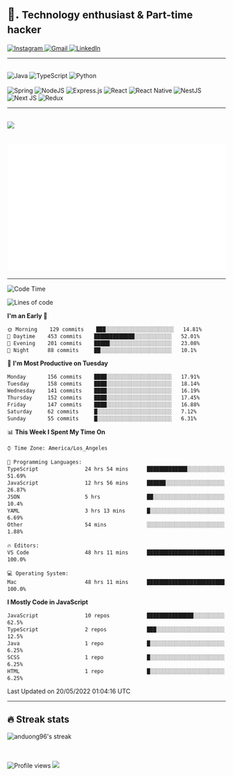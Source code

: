 <div align="left">
  <h1>👋. <small>Technology enthusiast & Part-time hacker</small></h1>

  <a href="https://www.instagram.com/ahdng">
    <img alt="Instagram" src="https://img.shields.io/badge/ahdng-%23E4405F.svg?style=for-the-badge&logo=Instagram&logoColor=white"/>
  </a>
  <a href="mailto:an.duongx@gmail.com">
    <img alt="Gmail" src="https://img.shields.io/badge/Gmail-D14836?style=for-the-badge&logo=gmail&logoColor=white" />
  </a>
  <a href="https://www.linkedin.com/in/ahdng">
    <img alt="LinkedIn" src="https://img.shields.io/badge/linkedin-%230077B5.svg?style=for-the-badge&logo=linkedin&logoColor=white"/>
  </a>

  <br/>
  <hr />
  <br/>

  <img alt="Java" src="https://img.shields.io/badge/java-%23ED8B00.svg?style=for-the-badge&logo=java&logoColor=white"/>
  <img alt="TypeScript" src="https://img.shields.io/badge/typescript-%23007ACC.svg?style=for-the-badge&logo=typescript&logoColor=white"/>
  <img alt="Python" src="https://img.shields.io/badge/python-%2314354C.svg?style=for-the-badge&logo=python&logoColor=white"/>

  <br />
  <br />
  <img alt="Spring" src="https://img.shields.io/badge/spring-%236DB33F.svg?style=for-the-badge&logo=spring&logoColor=white"/>
  <img alt="NodeJS" src="https://img.shields.io/badge/node.js-%2343853D.svg?style=for-the-badge&logo=node-dot-js&logoColor=white"/>
  <img alt="Express.js" src="https://img.shields.io/badge/express.js-%23404d59.svg?style=for-the-badge&logo=express&logoColor=%2361DAFB"/>
  <img alt="React" src="https://img.shields.io/badge/react-%2320232a.svg?style=for-the-badge&logo=react&logoColor=%2361DAFB"/>
  <img alt="React Native" src="https://img.shields.io/badge/react_native-%2320232a.svg?style=for-the-badge&logo=react&logoColor=%2361DAFB"/>
  <img alt="NestJS" src="https://img.shields.io/badge/nestjs-%23E0234E.svg?style=for-the-badge&logo=nestjs&logoColor=white" />
  <img alt="Next JS" src="https://img.shields.io/badge/nextjs-%23000000.svg?style=for-the-badge&logo=next.js&logoColor=white"/>
  <img alt="Redux" src="https://img.shields.io/badge/redux-%23593d88.svg?style=for-the-badge&logo=redux&logoColor=white"/>

  <br/>
  <hr />
  <br/>
  <img src="https://github-profile-trophy.vercel.app/?username=anduong96&theme=onedark" />
  <br/>
  <br/>

  ![Stats Overview](https://raw.githubusercontent.com/anduong96/github-stats-transparent/output/generated/overview.svg)

  <hr />
  
  <!--START_SECTION:waka-->
![Code Time](http://img.shields.io/badge/Code%20Time-0%20secs-blue)

![Lines of code](https://img.shields.io/badge/From%20Hello%20World%20I%27ve%20Written-563%20Thousand%20lines%20of%20code-blue)

**I'm an Early 🐤** 

```text
🌞 Morning    129 commits    ███░░░░░░░░░░░░░░░░░░░░░░   14.81% 
🌆 Daytime    453 commits    █████████████░░░░░░░░░░░░   52.01% 
🌃 Evening    201 commits    █████░░░░░░░░░░░░░░░░░░░░   23.08% 
🌙 Night      88 commits     ██░░░░░░░░░░░░░░░░░░░░░░░   10.1%

```
📅 **I'm Most Productive on Tuesday** 

```text
Monday       156 commits    ████░░░░░░░░░░░░░░░░░░░░░   17.91% 
Tuesday      158 commits    ████░░░░░░░░░░░░░░░░░░░░░   18.14% 
Wednesday    141 commits    ████░░░░░░░░░░░░░░░░░░░░░   16.19% 
Thursday     152 commits    ████░░░░░░░░░░░░░░░░░░░░░   17.45% 
Friday       147 commits    ████░░░░░░░░░░░░░░░░░░░░░   16.88% 
Saturday     62 commits     █░░░░░░░░░░░░░░░░░░░░░░░░   7.12% 
Sunday       55 commits     █░░░░░░░░░░░░░░░░░░░░░░░░   6.31%

```


📊 **This Week I Spent My Time On** 

```text
⌚︎ Time Zone: America/Los_Angeles

💬 Programming Languages: 
TypeScript               24 hrs 54 mins      █████████████░░░░░░░░░░░░   51.69% 
JavaScript               12 hrs 56 mins      ██████░░░░░░░░░░░░░░░░░░░   26.87% 
JSON                     5 hrs               ██░░░░░░░░░░░░░░░░░░░░░░░   10.4% 
YAML                     3 hrs 13 mins       █░░░░░░░░░░░░░░░░░░░░░░░░   6.69% 
Other                    54 mins             ░░░░░░░░░░░░░░░░░░░░░░░░░   1.88%

🔥 Editors: 
VS Code                  48 hrs 11 mins      █████████████████████████   100.0%

💻 Operating System: 
Mac                      48 hrs 11 mins      █████████████████████████   100.0%

```

**I Mostly Code in JavaScript** 

```text
JavaScript               10 repos            ███████████████░░░░░░░░░░   62.5% 
TypeScript               2 repos             ███░░░░░░░░░░░░░░░░░░░░░░   12.5% 
Java                     1 repo              █░░░░░░░░░░░░░░░░░░░░░░░░   6.25% 
SCSS                     1 repo              █░░░░░░░░░░░░░░░░░░░░░░░░   6.25% 
HTML                     1 repo              █░░░░░░░░░░░░░░░░░░░░░░░░   6.25%

```



 Last Updated on 20/05/2022 01:04:16 UTC
<!--END_SECTION:waka-->
  
  <hr />

  <h2>🔥 Streak stats</h2>
  <img alt="anduong96's streak" src="https://github-readme-streak-stats.herokuapp.com/?user=anduong96&theme=monokai-metallian&hide_border=true"/>
</div>
<br/>
<br/>

![Profile views](https://gpvc.arturio.dev/anduong96)
![](https://hit.yhype.me/github/profile?user_id=13195989)
